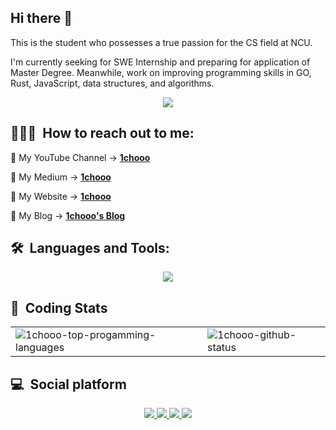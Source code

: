 ## Hi there 👋

This is the student who possesses a true passion for the CS field at NCU.

I'm currently seeking for SWE Internship  and preparing for application of Master Degree. Meanwhile, work on improving programming skills in GO, Rust, JavaScript, data structures, and algorithms.

<div align=center> 
  <img src="https://github-stats-alpha.vercel.app/api?username=1chooo&cc=22272e&tc=37BCF6&ic=fff&bc=0000">
</div>

<!-- <a href="https://github.com/1chooo">
    <img src="https://github-stats-alpha.vercel.app/api?username=1chooo&cc=22272e&tc=37BCF6&ic=fff&bc=0000">
</a> -->

## 👨🏻‍💻 &nbsp;How to reach out to me: 

🧸 My YouTube Channel -> [**1chooo**](https://www.youtube.com/channel/UCpBU1rXOfdTtxX939f_P_dA)

🧸 My Medium -> [**1chooo**](https://medium.com/@1chooo)

🧸 My Website -> [**1chooo**](https://sites.google.com/g.ncu.edu.tw/1chooo)

🧸 My Blog -> [**1chooo's Blog**](https://1chooo.github.io/)

## 🛠 &nbsp;Languages and Tools:

<!-- <h2 align="left"> Languages and Tools: </h3> -->

<p align="center">
  <a href="https://skillicons.dev">
    <img src="https://skillicons.dev/icons?i=git,c,cpp,python,java,fortran,vim,figma,latex" />
  </a>
</p>


## 📇 &nbsp;Coding Stats

<!-- vue-theme -->
<!-- <div style="display:flex;justify-content:center;">
  <img src="https://github-readme-stats.vercel.app/api?username=1chooo&theme=vue-dark&hide_border=false&include_all_commits=false&count_private=false" style="margin-right:10px;">
  <img src="https://github-readme-stats.vercel.app/api/top-langs/?username=1chooo&theme=vue-dark&hide=jupyter%20notebook,html＆hide_border=false&include_all_commits=false&count_private=false&layout=compact">
</div> -->


<table border="0" cellpadding="0" cellspacing="0" style="width: 100%;"><tbody><tr>
  <td><img class="float-left pr-5" src="https://github-readme-streak-stats.herokuapp.com/?user=1chooo&theme=vue-dark&hide_border=false" alt="1chooo-top-progamming-languages" /></td>
  <td><img src="https://github-readme-stats.vercel.app/api/top-langs/?username=1chooo&theme=vue-dark&hide=jupyter%20notebook,html＆hide_border=false&include_all_commits=false&count_private=false&layout=compact" alt="1chooo-github-status" /></td>
</tr></tbody></table>

## 💻 &nbsp;Social platform

<p align="center">
  <a href="https://www.linkedin.com/in/1chooo/">
    <img src="https://skillicons.dev/icons?i=linkedin" />
  </a>
  <a href="https://www.instagram.com/lcho____/">
    <img src="https://skillicons.dev/icons?i=instagram" />
  </a>
  <a href="lcho#9239">
    <img src="https://skillicons.dev/icons?i=discord" />
  </a>
  <a href="https://www.instagram.com/lcho____/">
    <img src="https://skillicons.dev/icons?i=twitter" />
  </a>
</p>

<!-- [![](https://visitcount.itsvg.in/api?id=1chooo&icon=0&color=0)](https://visitcount.itsvg.in) -->